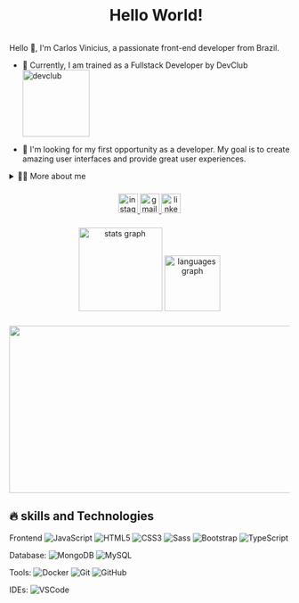 <!--título-->
<div id="user-content-toc">
  <ul align="center">
    <summary><h1 style="display: inline-block">Hello World!</h1></summary>
</div>

<!-- Apresentação -->
<p>
  Hello 👋, I'm Carlos Vinicius, a passionate front-end developer from Brazil.

  - 🌱 Currently, I am trained as a Fullstack Developer by DevClub <img align="center" alt="devclub" src="https://files.curseduca.com/d9ab31c9-4410-4407-92cd-5723bde8194f/c4e2cb146ddceac85302b789b44acd838b55356c.webp" width="120"/>

  - 🔭 I'm looking for my first opportunity as a developer. My goal is to create amazing user interfaces and provide great user experiences.
</p>

<!-- Dropdown -->
<details>
  <summary>👨‍💻 More about me</summary>

  - 💬 I'm 22 years old, I currently live in Brazil. I have intermediate English and experience with HTML, CSS, JavaScript and modern frameworks such as React, Nodejs, mysql, git, docker and more. I'm always looking to learn new technologies and improve my skills.

  - ⚡ I like reading, whether it's a good book, manga or comics, as well as watching movies and playing games! I believe that our personal interests contribute to a more refined perception of things and problem solving. \o/
</details>

###

<div align="center">
  <a href="https://www.instagram.com/vinicius_zy/?next=%2F" target="_blank">
    <img src="https://img.shields.io/static/v1?message=Instagram&logo=instagram&label=&color=E4405F&logoColor=white&labelColor=&style=for-the-badge" height="35" alt="instagram logo"  />
  </a>
  <a href="viniciusfarias0710@gmail.com" target="_blank">
    <img src="https://img.shields.io/static/v1?message=Gmail&logo=gmail&label=&color=D14836&logoColor=white&labelColor=&style=for-the-badge" height="35" alt="gmail logo"  />
  </a>
  <a href="https://www.linkedin.com/in/carlosvinicius0710/" target="_blank">
    <img src="https://img.shields.io/static/v1?message=LinkedIn&logo=linkedin&label=&color=0077B5&logoColor=white&labelColor=&style=for-the-badge" height="35" alt="linkedin logo"  />
  </a>
</div>

###

<!-- GithubStats -->
<div align="center">
  <img src="https://github-readme-stats.vercel.app/api?username=viniciusfarias0710&hide_title=false&hide_rank=false&show_icons=true&include_all_commits=true&count_private=true&disable_animations=false&theme=midnight-purple&locale=en&hide_border=true" height="150" alt="stats graph"  />
  <img src="https://github-readme-stats.vercel.app/api/top-langs?username=viniciusfarias0710&locale=en&hide_title=false&layout=compact&card_width=320&langs_count=5&theme=midnight-purple&hide_border=true" height="100" alt="languages graph"  />
</div>

###

<!-- GIF -->
<div align="center">
  <img height="300" src="https://i.pinimg.com/originals/84/da/da/84dada0a5dcfd790700df3dd87897aef.gif" width="910"/>
</div>

###

## 🔥 skills and Technologies
<!-- Habilidades: Linguagens de Programação -->
  Frontend
![JavaScript](https://img.shields.io/badge/-JavaScript-black?style=flat-square&logo=javascript)
![HTML5](https://img.shields.io/badge/-HTML5-E34F26?style=flat-square&logo=html5&logoColor=white)
![CSS3](https://img.shields.io/badge/-CSS3-1572B6?style=flat-square&logo=css3)
![Sass](https://img.shields.io/badge/-Sass-CC6699?style=flat-square&logo=sass&logoColor=white)
![Bootstrap](https://img.shields.io/badge/-Bootstrap-563D7C?style=flat-square&logo=bootstrap)
![TypeScript](https://img.shields.io/badge/-TypeScript-007ACC?style=flat-square&logo=typescript&logoColor=white)

Database:
![MongoDB](https://img.shields.io/badge/-MongoDB-black?style=flat-square&logo=mongodb)
![MySQL](https://img.shields.io/badge/-MySQL-4479A1?style=flat-square&logo=mysql&logoColor=white)

Tools:
![Docker](https://img.shields.io/badge/-Docker-2496ED?style=flat-square&logo=docker&logoColor=white)
![Git](https://img.shields.io/badge/-Git-black?style=flat-square&logo=git)
![GitHub](https://img.shields.io/badge/-GitHub-181717?style=flat-square&logo=github)

IDEs:
![VSCode](https://img.shields.io/badge/-VSCode-007ACC?style=flat-square&logo=visual-studio-code&logoColor=white)
